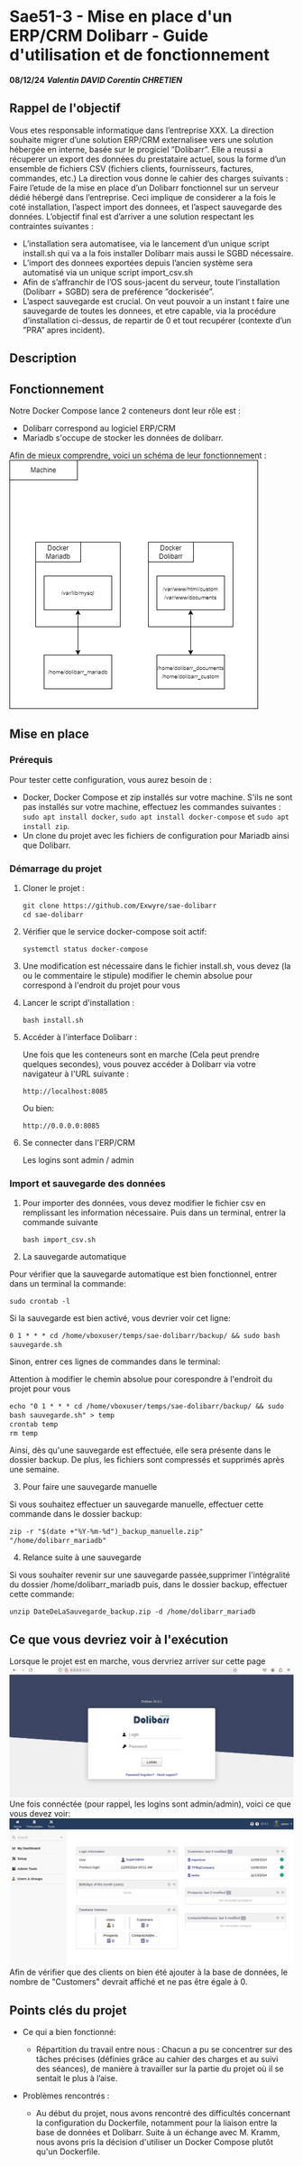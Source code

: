 # Sae51-3 - Mise en place d'un ERP/CRM Dolibarr - Guide d'utilisation et de fonctionnement
**08/12/24**
***Valentin DAVID
Corentin CHRETIEN***

## Rappel de l'objectif

Vous etes responsable informatique dans l’entreprise XXX. La direction souhaite migrer d’une solution ERP/CRM externalisee vers une solution hébergée en interne, basée sur le progiciel ”Dolibarr”. Elle a reussi a récuperer un export des données du prestataire actuel, sous la forme d’un ensemble de fichiers CSV (fichiers clients, fournisseurs, factures, commandes, etc.) La direction vous donne le cahier des charges suivants : Faire l’etude de la mise en place d’un Dolibarr fonctionnel sur un serveur dédié hébergé dans l’entreprise. Ceci implique de considerer a la fois le coté installation, l’aspect import des donnees, et l’aspect sauvegarde des données. L’objectif final est d’arriver a une solution respectant les contraintes suivantes :
* L’installation sera automatisee, via le lancement d’un unique script install.sh qui va a la fois installer Dolibarr mais aussi le SGBD nécessaire. 
* L’import des donnees exportées depuis l’ancien système sera automatisé via un unique script import_csv.sh
* Afin de s’affranchir de l’OS sous-jacent du serveur, toute l’installation (Dolibarr + SGBD) sera de preférence ”dockerisée”.
* L’aspect sauvegarde est crucial. On veut pouvoir a un instant t faire une sauvegarde de toutes les donnees, et etre capable, via la procédure d’installation ci-dessus, de repartir de 0 et tout recupérer (contexte d’un ”PRA” apres incident).

## Description



## Fonctionnement

Notre Docker Compose lance 2 conteneurs dont leur rôle est :
* Dolibarr correspond au logiciel ERP/CRM
* Mariadb s'occupe de stocker les données de dolibarr.

Afin de mieux comprendre, voici un schéma de leur fonctionnement :
![Diagram_Fonctionnement](Images/Diagram_Fonctionnement.png)


## Mise en place
### Prérequis

Pour tester cette configuration, vous aurez besoin de :

* Docker, Docker Compose et zip installés sur votre machine. 
  S'ils ne sont pas installés sur votre machine, effectuez les commandes suivantes :
  ``sudo apt install docker``, ``sudo apt install docker-compose`` et ``sudo apt install zip``.
* Un clone du projet avec les fichiers de configuration pour Mariadb ainsi que Dolibarr.

### Démarrage du projet
1. Cloner le projet :
   ```
   git clone https://github.com/Exwyre/sae-dolibarr
   cd sae-dolibarr
   ```
2. Vérifier que le service docker-compose soit actif:
   ```
   systemctl status docker-compose
   ```
3. Une modification est nécessaire dans le fichier install.sh, vous devez (la ou le commentaire le stipule) modifier le chemin absolue pour correspond à l'endroit du projet pour vous
4. Lancer le script d'installation :
   ```
   bash install.sh
   ```   
5. Accéder à l'interface Dolibarr :

   Une fois que les conteneurs sont en marche (Cela peut prendre quelques secondes), vous pouvez accéder à Dolibarr via votre navigateur à l'URL suivante :
   ```
   http://localhost:8085
   ```
   Ou bien:
   ```
   http://0.0.0.0:8085
   ```
6. Se connecter dans l'ERP/CRM

    Les logins sont admin / admin

### Import et sauvegarde des données

1. Pour importer des données, vous devez modifier le fichier csv en remplissant les information nécessaire. Puis dans un terminal, entrer la commande suivante
   ```
   bash import_csv.sh
   ```
2.  La sauvegarde automatique

  Pour vérifier que la sauvegarde automatique est bien fonctionnel, entrer dans un terminal la commande:
  ```
  sudo crontab -l
  ```
  Si la sauvegarde est bien activé, vous devrier voir cet ligne:
  ```
  0 1 * * * cd /home/vboxuser/temps/sae-dolibarr/backup/ && sudo bash sauvegarde.sh
  ```
  Sinon, entrer ces lignes de commandes dans le terminal:
  
  Attention à modifier le chemin absolue pour corespondre à l'endroit du projet pour vous
  ```
  echo "0 1 * * * cd /home/vboxuser/temps/sae-dolibarr/backup/ && sudo bash sauvegarde.sh" > temp
  crontab temp
  rm temp
  ```
  Ainsi, dès qu'une sauvegarde est effectuée, elle sera présente dans le dossier backup. De plus, les fichiers sont compressés et supprimés après une semaine.

3. Pour faire une sauvegarde manuelle
   
  Si vous souhaitez effectuer un sauvegarde manuelle, effectuer cette commande dans le dossier backup:
  ```
  zip -r "$(date +"%Y-%m-%d")_backup_manuelle.zip" "/home/dolibarr_mariadb"
  ```
4. Relance suite à une sauvegarde
   
  Si vous souhaiter revenir sur une sauvegarde passée,supprimer l'intégralité du dossier /home/dolibarr_mariadb puis, dans le dossier backup, effectuer cette commande:
  ```
  unzip DateDeLaSauvegarde_backup.zip -d /home/dolibarr_mariadb
  ```
## Ce que vous devriez voir à l'exécution
Lorsque le projet est en marche, vous dervriez arriver sur cette page
![Apercu](Images/Apercu.png)
Une fois connéctée (pour rappel, les logins sont admin/admin), voici ce que vous devez voir:
![Dashbord](Images/Dashbord.png)
Afin de vérifier que des clients on bien été ajouter à la base de données, le nombre de "Customers" devrait affiché et ne pas être égale à 0.

## Points clés du projet
* Ce qui a bien fonctionné:
  * Répartition du travail entre nous :  Chacun a pu se concentrer sur des tâches précises (définies grâce au cahier des charges et au suivi des séances), de manière à travailler sur la partie du projet où il se sentait le plus à l’aise.

* Problèmes rencontrés :
  * Au début du projet, nous avons rencontré des difficultés concernant la configuration du Dockerfile, notamment pour la liaison entre la base de données et Dolibarr. Suite à un échange avec M. Kramm, nous avons pris la décision d'utiliser un Docker Compose plutôt qu'un Dockerfile.
